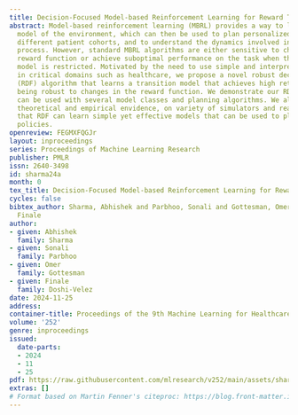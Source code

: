 ```yaml
---
title: Decision-Focused Model-based Reinforcement Learning for Reward Transfer
abstract: Model-based reinforcement learning (MBRL) provides a way to learn a transition
  model of the environment, which can then be used to plan personalized policies for
  different patient cohorts, and to understand the dynamics involved in the decision-making
  process. However, standard MBRL algorithms are either sensitive to changes in the
  reward function or achieve suboptimal performance on the task when the transition
  model is restricted. Motivated by the need to use simple and interpretable models
  in critical domains such as healthcare, we propose a novel robust decision-focused
  (RDF) algorithm that learns a transition model that achieves high returns while
  being robust to changes in the reward function. We demonstrate our RDF algorithm
  can be used with several model classes and planning algorithms. We also provide
  theoretical and empirical envidence, on variety of simulators and real patient data,
  that RDF can learn simple yet effective models that can be used to plan personalized
  policies.
openreview: FEGMXFQGJr
layout: inproceedings
series: Proceedings of Machine Learning Research
publisher: PMLR
issn: 2640-3498
id: sharma24a
month: 0
tex_title: Decision-Focused Model-based Reinforcement Learning for Reward Transfer
cycles: false
bibtex_author: Sharma, Abhishek and Parbhoo, Sonali and Gottesman, Omer and Doshi-Velez,
  Finale
author:
- given: Abhishek
  family: Sharma
- given: Sonali
  family: Parbhoo
- given: Omer
  family: Gottesman
- given: Finale
  family: Doshi-Velez
date: 2024-11-25
address:
container-title: Proceedings of the 9th Machine Learning for Healthcare Conference
volume: '252'
genre: inproceedings
issued:
  date-parts:
  - 2024
  - 11
  - 25
pdf: https://raw.githubusercontent.com/mlresearch/v252/main/assets/sharma24a/sharma24a.pdf
extras: []
# Format based on Martin Fenner's citeproc: https://blog.front-matter.io/posts/citeproc-yaml-for-bibliographies/
---
```

